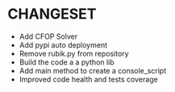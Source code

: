CHANGESET
=========
* Add CFOP Solver
* Add pypi auto deployment
* Remove rubik.py from repository
* Build the code a a python lib
* Add main method to create a console_script
* Improved code health and tests coverage
